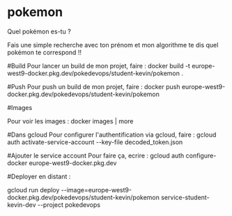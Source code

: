 # pokemon

Quel pokémon es-tu ?

Fais une simple recherche avec ton prénom et mon algorithme te dis quel pokémon te correspond !!

#Build
Pour lancer un build de mon projet, faire : docker build -t europe-west9-docker.pkg.dev/pokedevops/student-kevin/pokemon .

#Push
Pour push un build de mon projet, faire : docker push europe-west9-docker.pkg.dev/pokedevops/student-kevin/pokemon

#Images

Pour voir les images : docker images | more

#Dans gcloud
Pour configurer l'authentification via gcloud, faire : gcloud auth activate-service-account --key-file decoded_token.json

#Ajouter le service account
Pour faire ça, ecrire : gcloud auth configure-docker europe-west9-docker.pkg.dev

#Deployer en distant :

gcloud run deploy --image=europe-west9-docker.pkg.dev/pokedevops/student-kevin/pokemon service-student-kevin-dev --project pokedevops
